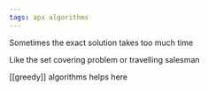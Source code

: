 ```yaml
---
tags: apx algorithms
---
```



Sometimes the exact solution takes too much time 

Like the set covering problem or travelling salesman 

[[greedy]] algorithms helps here 

